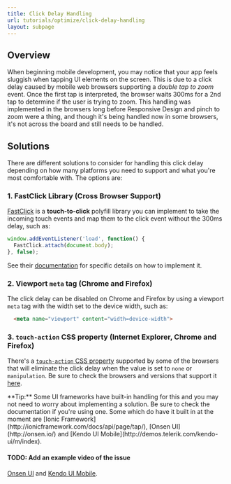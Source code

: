 ```yaml
---
title: Click Delay Handling
url: tutorials/optimize/click-delay-handling
layout: subpage
---
```


## Overview

When beginning mobile development, you may notice that your app feels sluggish when tapping UI elements on the screen. This is due to a click delay caused by mobile web browsers supporting a *double tap to zoom* event. Once the first tap is interpreted, the browser waits 300ms for a 2nd tap to determine if the user is trying to zoom. This handling was implemented in the browsers long before Responsive Design and pinch to zoom were a thing, and though it's being handled now in some browsers, it's not across the board and still needs to be handled.

## Solutions

There are different solutions to consider for handling this click delay depending on how many platforms you need to support and what you're most
comfortable with. The options are:

### 1. FastClick Library (Cross Browser Support)

[FastClick](http://ftlabs.github.io/fastclick/) is a **touch-to-click** polyfill library you can implement to take the incoming touch events and map them to the click event without the 300ms delay, such as:

```js
window.addEventListener('load', function() {
  FastClick.attach(document.body);
}, false);
```

See their [documentation](http://ftlabs.github.io/fastclick/) for specific details on how to implement it.

### 2. Viewport `meta` tag (Chrome and Firefox)

The click delay can be disabled on Chrome and Firefox by using a viewport `meta` tag with the width set to the device width, such as:

```html
  <meta name="viewport" content="width=device-width">
```

### 3. `touch-action` CSS property (Internet Explorer, Chrome and Firefox)

There's a [`touch-action` CSS property](https://msdn.microsoft.com/en-us/library/windows/apps/hh767313.aspx) supported by some of the browsers that will eliminate the click delay when the value is set to `none` or `manipulation`. Be sure to check the browsers and versions that support it [here](http://caniuse.com/#feat=css-touch-action).

<div class="alert--info">**Tip:** Some UI frameworks have built-in handling for this and you may not need to worry about implementing a solution. Be sure to check the documentation if you're using one. Some which do have it built in at the moment are [Ionic Framework](http://ionicframework.com/docs/api/page/tap/), [Onsen UI](http://onsen.io/) and [Kendo UI Mobile](http://demos.telerik.com/kendo-ui/m/index).</div>

#### TODO: Add an example video of the issue

[Onsen UI](http://onsen.io/) and [Kendo UI Mobile](http://demos.telerik.com/kendo-ui/m/index).</div>
